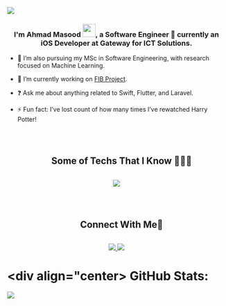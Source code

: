 <!--horizontal divider(gradiant)-->
<img src="https://user-images.githubusercontent.com/73097560/115834477-dbab4500-a447-11eb-908a-139a6edaec5c.gif">

### <div align="center">I'm Ahmad Masood <img src="https://raw.githubusercontent.com/MartinHeinz/MartinHeinz/master/wave.gif" width="30px" height="30px">, a Software Engineer 🚀 currently an iOS Developer at Gateway for ICT Solutions.</div>  
  

- 🌱 I’m also pursuing my MSc in Software Engineering, with research focused on Machine Learning.
  

- 🔭 I’m currently working on [FIB Project](https://fib.iq).
  

- ❓ Ask me about anything related to Swift, Flutter, and Laravel.  
  

- ⚡ Fun fact: I’ve lost count of how many times I’ve rewatched Harry Potter!
  

<br/>  

<!-- Connect with me -->
<!--h2 without bottom border-->
<div id="user-content-toc">
  <ul align="center">
    <summary><h2 style="display: inline-block">Some of Techs That I Know 👨🏻‍💻</h2></summary>
  </ul>
</div>
<!--tech stack icons-->
<p align="center">
  <a href="https://skillicons.dev">
    <img src="https://skillicons.dev/icons?i=swift,flutter,dart,laravel,php,py,tensorflow,sklearn,git,github,css,bootstrap,github,html,java,js,mysql,sqlite,postman,anaconda&perline=5" />
  </a>
</p>
<br/>  


<!-- Connect with me -->
<!--h2 without bottom border-->
<div id="user-content-toc">
  <ul align="center">
    <summary><h2 style="display: inline-block">Connect With Me🤝</h2></summary>
  </ul>
</div>
<div align="center">
  <a href="https://linkedin.com/in/ahmad-masood-6a8115202">
    <img src="https://skillicons.dev/icons?i=linkedin" />
  </a>
  <a href="https://instagram.com/ahmad._.masood">
    <img src="https://skillicons.dev/icons?i=instagram" />
  </a>
</div>

# <div align="center> GitHub Stats:</div>
![](https://github-readme-streak-stats.herokuapp.com/?user=Ahm4d-Masood&theme=vision-friendly-dark&hide_border=false)<br/>
